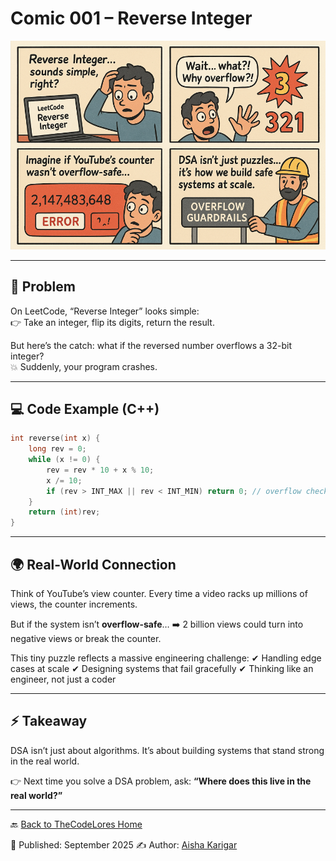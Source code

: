 

# Comic 001 – Reverse Integer  

![Comic 01 – Reverse Integer](./comic.png)
 

---

## 🧩 Problem  
On LeetCode, “Reverse Integer” looks simple:  
👉 Take an integer, flip its digits, return the result.  

But here’s the catch: what if the reversed number overflows a 32-bit integer?  
💥 Suddenly, your program crashes.  

---

## 💻 Code Example (C++)  

```cpp
int reverse(int x) {
    long rev = 0;
    while (x != 0) {
        rev = rev * 10 + x % 10;
        x /= 10;
        if (rev > INT_MAX || rev < INT_MIN) return 0; // overflow check
    }
    return (int)rev;
}
```

---

## 🌍 Real-World Connection

Think of YouTube’s view counter.
Every time a video racks up millions of views, the counter increments.

But if the system isn’t **overflow-safe**…
➡️ 2 billion views could turn into negative views or break the counter.

This tiny puzzle reflects a massive engineering challenge:
✔ Handling edge cases at scale
✔ Designing systems that fail gracefully
✔ Thinking like an engineer, not just a coder

---

## ⚡ Takeaway

DSA isn’t just about algorithms.
It’s about building systems that stand strong in the real world.

👉 Next time you solve a DSA problem, ask:
**“Where does this live in the real world?”**

---

🔙 [Back to TheCodeLores Home](../../README.md)

📅 Published: September 2025
✍️ Author: [Aisha Karigar](https://github.com/aishakarigar)


